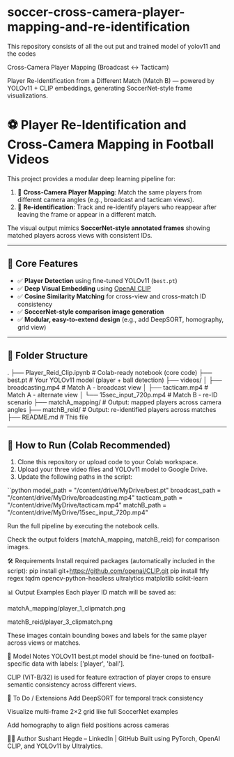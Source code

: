 # soccer-cross-camera-player-mapping-and-re-identification
This repository consists of all the out put and trained model of yolov11 and the codes

Cross-Camera Player Mapping (Broadcast ↔ Tacticam)

Player Re-Identification from a Different Match (Match B)
— powered by YOLOv11 + CLIP embeddings, generating SoccerNet-style frame visualizations.

# ⚽ Player Re-Identification and Cross-Camera Mapping in Football Videos

This project provides a modular deep learning pipeline for:

1. 🎥 **Cross-Camera Player Mapping**: Match the same players from different camera angles (e.g., broadcast and tacticam views).
2. 🔁 **Re-identification**: Track and re-identify players who reappear after leaving the frame or appear in a different match.

The visual output mimics **SoccerNet-style annotated frames** showing matched players across views with consistent IDs.

---

## 🧠 Core Features

- ✅ **Player Detection** using fine-tuned YOLOv11 (`best.pt`)
- ✅ **Deep Visual Embedding** using [OpenAI CLIP](https://github.com/openai/CLIP)
- ✅ **Cosine Similarity Matching** for cross-view and cross-match ID consistency
- ✅ **SoccerNet-style comparison image generation**
- ✅ **Modular, easy-to-extend design** (e.g., add DeepSORT, homography, grid view)

---

## 📂 Folder Structure

.
├── Player_Reid_Clip.ipynb # Colab-ready notebook (core code)
├── best.pt # Your YOLOv11 model (player + ball detection)
├── videos/
│ ├── broadcasting.mp4 # Match A - broadcast view
│ ├── tacticam.mp4 # Match A - alternate view
│ └── 15sec_input_720p.mp4 # Match B - re-ID scenario
├── matchA_mapping/ # Output: mapped players across camera angles
├── matchB_reid/ # Output: re-identified players across matches
├── README.md # This file


---

## 🚀 How to Run (Colab Recommended)

1. Clone this repository or upload code to your Colab workspace.
2. Upload your three video files and YOLOv11 model to Google Drive.
3. Update the following paths in the script:

``python
model_path = "/content/drive/MyDrive/best.pt"
broadcast_path = "/content/drive/MyDrive/broadcasting.mp4"
tacticam_path = "/content/drive/MyDrive/tacticam.mp4"
matchB_path = "/content/drive/MyDrive/15sec_input_720p.mp4"

Run the full pipeline by executing the notebook cells.

Check the output folders (matchA_mapping, matchB_reid) for comparison images.

🛠️ Requirements
Install required packages (automatically included in the script):
pip install git+https://github.com/openai/CLIP.git
pip install ftfy regex tqdm opencv-python-headless ultralytics matplotlib scikit-learn


📊 Output Examples
Each player ID match will be saved as:

matchA_mapping/player_1_clipmatch.png

matchB_reid/player_3_clipmatch.png

These images contain bounding boxes and labels for the same player across views or matches.

📌 Model Notes
YOLOv11 best.pt model should be fine-tuned on football-specific data with labels: ['player', 'ball'].

CLIP (ViT-B/32) is used for feature extraction of player crops to ensure semantic consistency across different views.

🔄 To Do / Extensions
 Add DeepSORT for temporal track consistency

 Visualize multi-frame 2×2 grid like full SoccerNet examples

 Add homography to align field positions across cameras

🧑‍💻 Author
Sushant Hegde – LinkedIn | GitHub
Built using PyTorch, OpenAI CLIP, and YOLOv11 by Ultralytics.
